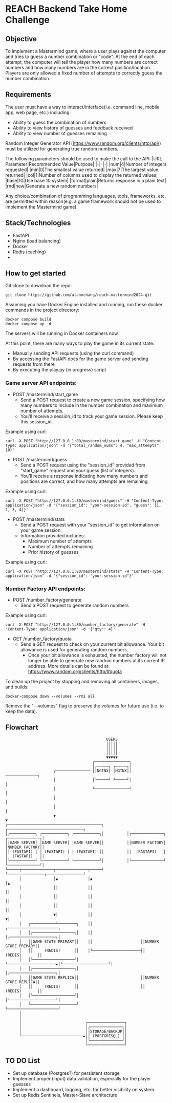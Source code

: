 # REACH Backend Take Home Challenge
## Objective

To implement a Mastermind game, where a user plays against the computer and tries to guess a number combination or "code".
At the end of each attempt, the computer will tell the player how many numbers are correct numbers and how
many numbers are in the correct position/location.  Players are only allowed a fixed number of attempts to correctly
guess the number combination.

## Requirements

The user must have a way to interact/interface(i.e. command line, mobile app, web page, etc.) including:
- Ability to guess the combination of numbers
- Ability to view history of guesses and feedback received
- Ability to view number of guesses remaining

Random Integer Generator API (https://www.random.org/clients/http/api/) must be utilized for generating true random numbers.

The following parameters should be used to make the call to the API:
|URL Parameter|Recommended Value|Purpose|
|-|-|-|
|num|4|Number of integers requested|
|min|0|The smallest value returned|
|max|7|The largest value returned|
|col|1|Number of columns used to display the returned values|
|base|10|Use base 10 system|
|format|plain|Returns response in a plain text|
|rnd|new|Generate a new random numbers|

Any choice/combination of programming languages, tools, frameworks, etc. are permitted within reason(e.g. a game framework should not be used to implement the Mastermind game) 

## Stack/Technologies

- FastAPI 
- Nginx (load balancing) 
- Docker
- Redis (caching)
- 

## How to get started

Git clone to download the repo:
```
git clone https://github.com/alannchang/reach-mastermind2024.git
```

Assuming you have Docker Engine installed and running, run these docker commands in the project directory:
```
docker compose build
docker compose up -d
```

The servers will be running in Docker containers now.

At this point, there are many ways to play the game in its current state:
- Manually sending API requests (using the curl command)
- By accessing the FastAPI docs for the game server and sending requests from there 
- By executing the play.py (in progress) script

### Game server API endpoints:

- POST /mastermind/start_game 
    - Send a POST request to create a new game session, specifying how many numbers to include 
      in the number combination and maximum number of attempts.
    - You'll receive a session_id to track your game session. Please keep this session_id.

Example using curl:

```
curl -X POST "http://127.0.0.1:80/mastermind/start_game" -H "Content-Type: application/json" -d '{"total_random_nums": 4, "max_attempts": 10}'
```

- POST /mastermind/guess
    - Send a POST request using the "session_id" provided from "start_game" request and your guess (list of integers).
    - You'll receive a response indicating how many numbers and positions are correct, and how many attempts are remaining.

Example using curl:

```
curl -X POST "http://127.0.0.1:80/mastermind/guess" -H "Content-Type: application/json" -d '{"session_id": "your-session-id", "guess": [1, 2, 3, 4]}'
```

- POST /mastermind/stats
  - Send a POST request with your "session_id" to get information on your game session
  - Information provided includes:
    - Maximum number of attempts
    - Number of attempts remaining
    - Prior history of guesses

Example using curl:

```
curl -X POST "http://127.0.0.1:80/mastermind/stats" -H "Content-Type: application/json" -d '{"session_id": "your-session-id"}'
```

### Number Factory API endpoints:

- POST /number_factory/generate
  - Send a POST request to generate random numbers 

Example using curl:

```
curl -X POST "http://127.0.0.1:80/number_factory/generate" -H "Content-Type: application/json" -d '{"qty": 4}'
```

- GET /number_factory/quota
  - Send a GET request to check on your current bit allowance.  Your bit allowance is used for generating random numbers.
    - Once your bit allowance is exhausted, the number factory will not longer be able to generate new random numbers 
      at its current IP address.  More details can be found at: https://www.random.org/clients/http/#quota

To clean up the project by stopping and removing all containers, images, and builds:
```
docker-compose down --volumes --rmi all
```
Remove the "--volumes" flag to preserve the volumes for future use (i.e. to keep the data).

## Flowchart

```
                                            USERS                                       
                                            │││││                                       
                                            │││││                                       
                                            │││││                                       
                                            ▼▼▼▼▼                                       
                                      ┌───────────────┐                                 
                                      │┌─────┐ ┌─────┐│                                 
                     ┌─────────────── ││NGINX│ │NGINX││ ──────────────┐                 
                     │                │└─────┘ └─────┘│               │                 
                     │                └───────────────┘               │                 
                     │                                                │                 
                     │                                                │                 
                     ▼                                                ▼                 
┌─────────────────────────────────────────┐          ┌─────────────────────────────────┐
│┌───────────┐ ┌───────────┐ ┌───────────┐│          │┌──────────────┐ ┌──────────────┐│
││GAME SERVER│ │GAME SERVER│ │GAME SERVER││          ││NUMBER FACTORY│ │NUMBER FACTORY││
││ (FASTAPI) │ │ (FASTAPI) │ │ (FASTAPI) ││          ││  (FASTAPI)   │ │  (FASTAPI)   ││
│└───────────┘ └───────────┘ └───────────┘│          │└──────────────┘ └──────────────┘│
└─────┬──────────────┬──────────────┬─────┘          └────────────────┬────────────────┘
      │              │▲             │▲                                │▲                
      │              ││             ││                                ││                
      │              ││             ││                                ││                
      │              ││             ││                                ││                
      │              ▼│             ││                                ▼│                
      │   ┌───────────┴────────┐    ││                     ┌───────────┴──────────┐     
      │   │┌──────────────────┐│    ││                     │┌────────────────────┐│     
      │   ││GAME STATE PRIMARY││    ││                     ││NUMBER STORE PRIMARY││     
      │   ││     (REDIS)      ││    │└─────────────────────┤│      (REDIS)       ││     
      │   │└──────────────────┘│    └─────────────────────►│└────────────────────┘│     
      │   │┌──────────────────┐│                           │┌────────────────────┐│     
      │   ││GAME STATE REPLICA││                           ││NUMBER STORE REPLICA││     
      │   ││     (REDIS)      ││                           ││      (REDIS)       ││     
      │   │└──────────────────┘│                           │└────────────────────┘│     
      │   └────────────────────┘                           └──────────────────────┘     
      │                                                                                 
      │                                                                                 
      │                            ┌────────────────┐                                   
      │                            │┌──────────────┐│                                   
      │                            ││STORAGE/BACKUP││                                   
      └───────────────────────────►││ (POSTGRESQL) ││                                   
                                   │└──────────────┘│                                   
                                   └────────────────┘                                   
```

## TO DO List
- Set up database (Postgres?) for persistent storage
- Implement proper (input) data validation, especially for the player guesses
- Implement a dashboard, logging, etc. for better visibility on system
- Set up Redis Sentinels, Master-Slave architecture


